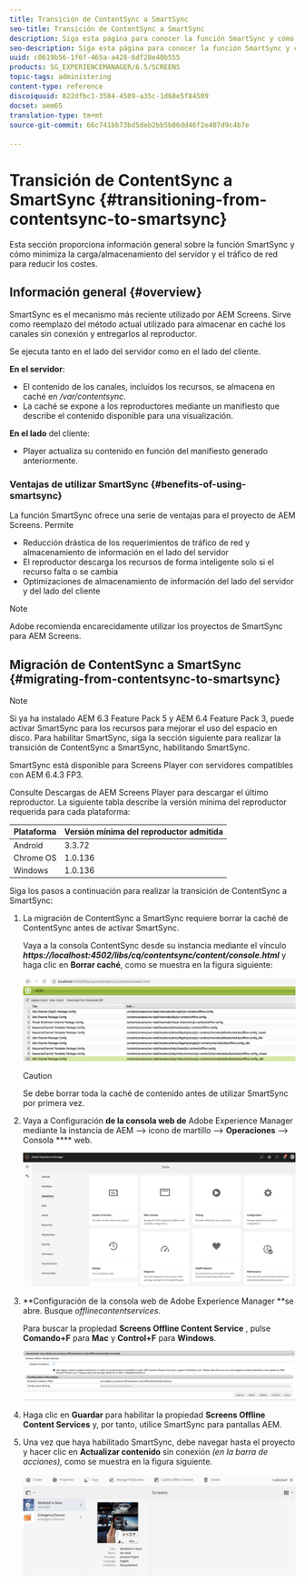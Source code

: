 ```yaml
---
title: Transición de ContentSync a SmartSync
seo-title: Transición de ContentSync a SmartSync
description: Siga esta página para conocer la función SmartSync y cómo puede realizar la transición de ContentSync a SmartSync.
seo-description: Siga esta página para conocer la función SmartSync y cómo puede realizar la transición de ContentSync a SmartSync.
uuid: c0619b56-1f6f-465a-a428-6df28e40b555
products: SG_EXPERIENCEMANAGER/6.5/SCREENS
topic-tags: administering
content-type: reference
discoiquuid: 822dfbc1-3584-4509-a35c-1d68e5f84509
docset: aem65
translation-type: tm+mt
source-git-commit: 66c741bb73bd5deb2bb5b06dd46f2e407d9c4b7e

---
```



# Transición de ContentSync a SmartSync {#transitioning-from-contentsync-to-smartsync}

Esta sección proporciona información general sobre la función SmartSync y cómo minimiza la carga/almacenamiento del servidor y el tráfico de red para reducir los costes.

## Información general {#overview}

SmartSync es el mecanismo más reciente utilizado por AEM Screens. Sirve como reemplazo del método actual utilizado para almacenar en caché los canales sin conexión y entregarlos al reproductor.

Se ejecuta tanto en el lado del servidor como en el lado del cliente.

**En el servidor**:

* El contenido de los canales, incluidos los recursos, se almacena en caché en */var/contentsync*.
* La caché se expone a los reproductores mediante un manifiesto que describe el contenido disponible para una visualización.

**En el lado** del cliente:

* Player actualiza su contenido en función del manifiesto generado anteriormente.

### Ventajas de utilizar SmartSync {#benefits-of-using-smartsync}

La función SmartSync ofrece una serie de ventajas para el proyecto de AEM Screens. Permite

* Reducción drástica de los requerimientos de tráfico de red y almacenamiento de información en el lado del servidor
* El reproductor descarga los recursos de forma inteligente solo si el recurso falta o se cambia
* Optimizaciones de almacenamiento de información del lado del servidor y del lado del cliente

>[!NOTE]
>
>Adobe recomienda encarecidamente utilizar los proyectos de SmartSync para AEM Screens.

## Migración de ContentSync a SmartSync {#migrating-from-contentsync-to-smartsync}

>[!NOTE]
>
>Si ya ha instalado AEM 6.3 Feature Pack 5 y AEM 6.4 Feature Pack 3, puede activar SmartSync para los recursos para mejorar el uso del espacio en disco. Para habilitar SmartSync, siga la sección siguiente para realizar la transición de ContentSync a SmartSync, habilitando SmartSync.
>
>SmartSync está disponible para Screens Player con servidores compatibles con AEM 6.4.3 FP3.
>
>Consulte Descargas [](https://download.macromedia.com/screens/) de AEM Screens Player para descargar el último reproductor. La siguiente tabla describe la versión mínima del reproductor requerida para cada plataforma:

| **Plataforma** | **Versión mínima del reproductor admitida** |
|---|---|
| Android | 3.3.72 |
| Chrome OS | 1.0.136 |
| Windows | 1.0.136 |

Siga los pasos a continuación para realizar la transición de ContentSync a SmartSync:

1. La migración de ContentSync a SmartSync requiere borrar la caché de ContentSync antes de activar SmartSync.

   Vaya a la consola ContentSync desde su instancia mediante el vínculo ***https://localhost:4502/libs/cq/contentsync/content/console.html*** y haga clic en **Borrar caché**, como se muestra en la figura siguiente:

   ![clear_contesync_cache](assets/clear_contesync_cache.png)

   >[!CAUTION]
   >
   >Se debe borrar toda la caché de contenido antes de utilizar SmartSync por primera vez.

1. Vaya a Configuración **de la consola web de** Adobe Experience Manager mediante la instancia de AEM —&gt; icono de martillo —&gt; **Operaciones** —&gt; Consola **** web.

   ![screen_shot_2019-02-11at15339pm](assets/screen_shot_2019-02-11at15339pm.png)

1. **Configuración de la consola web de Adobe Experience Manager **se abre. Busque *offlinecontentservices*.

   Para buscar la propiedad **Screens Offline Content Service** , pulse **Comando+F** para **Mac** y **Control+F** para **Windows**.

   ![screen_shot_2019-02-19at22643pm](assets/screen_shot_2019-02-19at22643pm.png)

1. Haga clic en **Guardar** para habilitar la propiedad **Screens Offline Content Services** y, por tanto, utilice SmartSync para pantallas AEM.
1. Una vez que haya habilitado SmartSync, debe navegar hasta el proyecto y hacer clic en **Actualizar contenido** sin conexión *(en la barra de acciones),* como se muestra en la figura siguiente.

   ![screen_shot_2019-02-25at102605am](assets/screen_shot_2019-02-25at102605am.png)